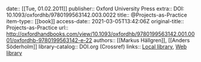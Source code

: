 date:: [[Tue, 01.02.2011]]
publisher:: Oxford University Press
extra:: DOI: 10.1093/oxfordhb/9780199563142.003.0022
title:: @Projects-as-Practice
item-type:: [[book]]
access-date:: 2021-03-05T13:42:06Z
original-title:: Projects-as-Practice
url:: http://oxfordhandbooks.com/view/10.1093/oxfordhb/9780199563142.001.0001/oxfordhb-9780199563142-e-22
authors:: [[Markus Hällgren]], [[Anders Söderholm]]
library-catalog:: DOI.org (Crossref)
links:: [Local library](zotero://select/library/items/IL4ZRRZI), [Web library](https://www.zotero.org/users/6520516/items/IL4ZRRZI)

